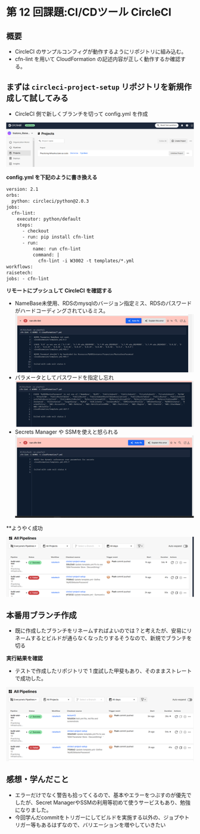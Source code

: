 # 第 12 回課題:CI/CDツール CircleCI

## 概要

- CircleCI のサンプルコンフィグが動作するようにリポジトリに組み込む。  
- cfn-lint を用いて CloudFormation の記述内容が正しく動作するか確認する。  

## まずは `circleci-project-setup` リポジトリを新規作成して試してみる  

- CircleCI 側で新しくブランチを切って config.yml を作成  

![テストで作成したリポジトリ](screenshots/12th/Screenshot-2025-04-07-220504.png)  

**config.yml を下記のように書き換える**  

```
version: 2.1
orbs:
  python: circleci/python@2.0.3
jobs:
  cfn-lint:
    executor: python/default
    steps:
      - checkout
      - run: pip install cfn-lint
      - run:
          name: run cfn-lint
          command: |
            cfn-lint -i W3002 -t templates/*.yml
workflows:
raisetech:
jobs: - cfn-lint
```

**リモートにプッシュして CircleCI を確認する**  

- NameBase未使用、RDSのmysqlのバージョン指定ミス、RDSのパスワードがハードコーディングされているミス。  
![error1](screenshots/12th/Screenshot-2025-04-08-001629.png)  
- パラメータとしてパスワードを指定し忘れ
![error2](screenshots/12th/Screenshot-2025-04-08-011853.png)
- Secrets Manager や SSMを使えと怒られる
![error3](screenshots/12th/Screenshot-2025-04-08-013608.png)  

**ようやく成功

![テスト成功](screenshots/12th/Screenshot-2025-04-08-024932.png)

## 本番用ブランチ作成

- 既に作成したブランチをリネームすればよいのでは？と考えたが、安易にリネームするとビルドが通らなくなったりするそうなので、新規でブランチを切る

**実行結果を確認**

- テストで作成したリポジトリで 1 度試した甲斐もあり、そのままストレートで成功した。

![成功を確認](screenshots/12th/Screenshot-2025-04-08-031204.png)

## 感想・学んだこと

- エラーだけでなく警告も拾ってくるので、基本やエラーをつぶすのが優先でしたが、Secret ManagerやSSMの利用等初めて使うサービスもあり、勉強になりました。
- 今回学んだcommitをトリガーにしてビルドを実施する以外の、ジョブやトリガー等もあるはずなので、バリエーションを増やしていきたい
